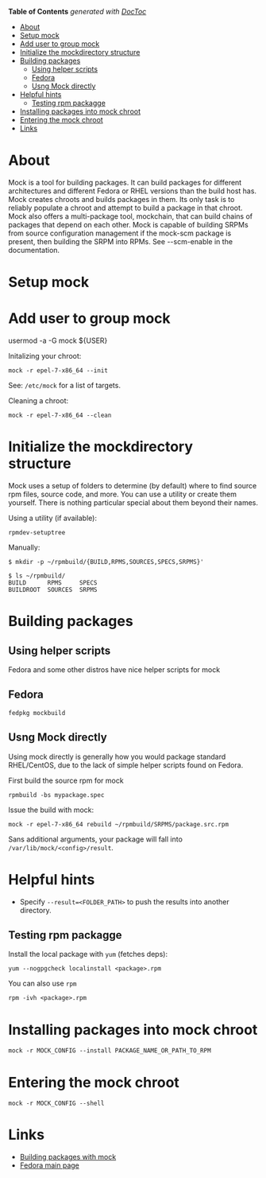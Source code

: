<!-- START doctoc generated TOC please keep comment here to allow auto update -->
<!-- DON'T EDIT THIS SECTION, INSTEAD RE-RUN doctoc TO UPDATE -->
**Table of Contents**  *generated with [DocToc](https://github.com/thlorenz/doctoc)*

- [About](#about)
- [Setup mock](#setup-mock)
- [Add user to group mock](#add-user-to-group-mock)
- [Initialize the mockdirectory structure](#initialize-the-mockdirectory-structure)
- [Building packages](#building-packages)
  - [Using helper scripts](#using-helper-scripts)
  - [Fedora](#fedora)
  - [Usng Mock directly](#usng-mock-directly)
- [Helpful hints](#helpful-hints)
  - [Testing rpm packagge](#testing-rpm-packagge)
- [Installing packages into mock chroot](#installing-packages-into-mock-chroot)
- [Entering the mock chroot](#entering-the-mock-chroot)
- [Links](#links)

<!-- END doctoc generated TOC please keep comment here to allow auto update -->

# About

Mock is a tool for building packages. It can build packages for different architectures and different Fedora or RHEL versions than the build host has. Mock creates chroots and builds packages in them. Its only task is to reliably populate a chroot and attempt to build a package in that chroot.
Mock also offers a multi-package tool, mockchain, that can build chains of packages that depend on each other.
Mock is capable of building SRPMs from source configuration management if the mock-scm package is present, then building the SRPM into RPMs. See --scm-enable in the documentation.

# Setup mock

# Add user to group mock
usermod -a -G mock ${USER}

Initalizing your chroot:
```
mock -r epel-7-x86_64 --init
```

See: `/etc/mock` for a list of targets.

Cleaning a chroot:
```
mock -r epel-7-x86_64 --clean
```

# Initialize the mockdirectory structure

Mock uses a setup of folders to determine (by default) where to find source rpm files, source code, and more. You can use a utility or create them yourself. There is nothing particular special about them beyond their names.

Using a utility (if available):

```
rpmdev-setuptree
```

Manually:
```
$ mkdir -p ~/rpmbuild/{BUILD,RPMS,SOURCES,SPECS,SRPMS}'

$ ls ~/rpmbuild/
BUILD      RPMS     SPECS
BUILDROOT  SOURCES  SRPMS
```

# Building packages

## Using helper scripts

Fedora and some other distros have nice helper scripts for mock

## Fedora

```
fedpkg mockbuild
```

## Usng Mock directly

Using mock directly is generally how you would package standard RHEL/CentOS, due to the lack of simple helper scripts found on Fedora.

First build the source rpm for mock
```
rpmbuild -bs mypackage.spec
```

Issue the build with mock:
```
mock -r epel-7-x86_64 rebuild ~/rpmbuild/SRPMS/package.src.rpm
```
Sans additional arguments, your package will fall into `/var/lib/mock/<config>/result`. 

# Helpful hints

* Specify `--result=<FOLDER_PATH>` to push the results into another directory.

## Testing rpm packagge

Install the local package with `yum` (fetches deps):

```
yum --nogpgcheck localinstall <package>.rpm
```

You can also use `rpm`

```
rpm -ivh <package>.rpm
```

# Installing packages into mock chroot

```
mock -r MOCK_CONFIG --install PACKAGE_NAME_OR_PATH_TO_RPM
```

# Entering the mock chroot

```
mock -r MOCK_CONFIG --shell
```

# Links

* [Building packages with mock](http://blog.packagecloud.io/eng/2015/05/11/building-rpm-packages-with-mock/)
* [Fedora main page](https://fedoraproject.org/wiki/Mock?rd=Subprojects/Mock)

